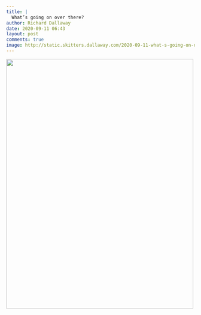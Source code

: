 ```yaml
---
title: |
  What’s going on over there?
author: Richard Dallaway
date: 2020-09-11 06:43
layout: post
comments: true
image: http://static.skitters.dallaway.com/2020-09-11-what-s-going-on-over-there-thumb-1-IMG_1817.jpg
---
```


<div>
        <a href="http://static.skitters.dallaway.com/2020-09-11-what-s-going-on-over-there-fullsize-1-IMG_1817.jpg">
          <img src="http://static.skitters.dallaway.com/2020-09-11-what-s-going-on-over-there-thumb-1-IMG_1817.jpg" width="500" height="667"/>
        </a>
      </div>



 
      